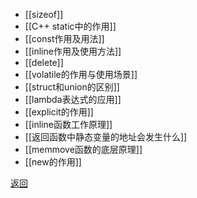 - [[sizeof]]
- [[C++ static中的作用]]
- [[const作用及用法]]
- [[inline作用及使用方法]]
- [[delete]]
- [[volatile的作用与使用场景]]
- [[struct和union的区别]]
- [[lambda表达式的应用]]
- [[explicit的作用]]
- [[inline函数工作原理]]
- [[返回函数中静态变量的地址会发生什么]]
- [[memmove函数的底层原理]]
- [[new的作用]]

[返回](C++关键字与关键库函数/readme)